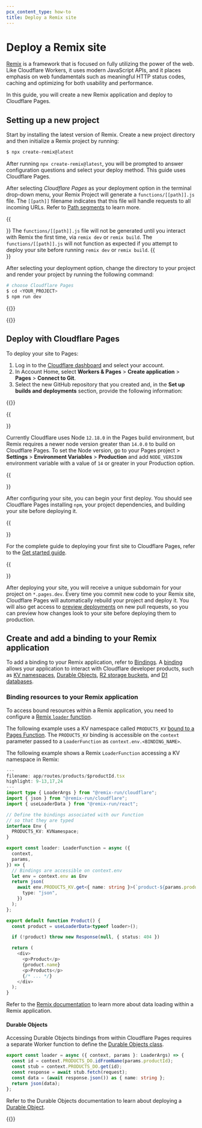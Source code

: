 ```yaml
---
pcx_content_type: how-to
title: Deploy a Remix site
---
```


# Deploy a Remix site

[Remix](https://remix.run/) is a framework that is focused on fully utilizing the power of the web. Like Cloudflare Workers, it uses modern JavaScript APIs, and it places emphasis on web fundamentals such as meaningful HTTP status codes, caching and optimizing for both usability and performance.

In this guide, you will create a new Remix application and deploy to Cloudflare Pages.

## Setting up a new project

Start by installing the latest version of Remix. Create a new project directory and then initialize a Remix project by running:

```sh
$ npx create-remix@latest

```

After running `npx create-remix@latest`, you will be prompted to answer configuration questions and select your deploy method. This guide uses Cloudflare Pages.

After selecting _Cloudflare Pages_ as your deployment option in the terminal drop-down menu, your Remix Project will generate a `functions/[[path]].js` file. The `[[path]]` filename indicates that this file will handle requests to all incoming URLs. Refer to [Path segments](/pages/platform/functions/routing/#dynamic-routes) to learn more.

{{<Aside type="warning" header="Before you deploy">}}
The `functions/[[path]].js` file will not be generated until you interact with Remix the first time, via `remix dev` or `remix build`. The `functions/[[path]].js` will not function as expected if you attempt to deploy your site before running `remix dev` or `remix build`.
{{</Aside>}}

After selecting your deployment option, change the directory to your project and render your project by running the following command:

```sh
# choose Cloudflare Pages
$ cd <YOUR_PROJECT>
$ npm run dev
```

{{<render file="_tutorials-before-you-start.md">}}

{{<render file="_create-github-repository_no_init.md">}}

## Deploy with Cloudflare Pages

To deploy your site to Pages:

1. Log in to the [Cloudflare dashboard](https://dash.cloudflare.com/) and select your account.
2. In Account Home, select **Workers & Pages** > **Create application** > **Pages** > **Connect to Git**.
3. Select the new GitHub repository that you created and, in the **Set up builds and deployments** section, provide the following information:

{{<pages-build-preset framework="remix">}}

{{<Aside type="warning">}}

Currently Cloudflare uses Node `12.18.0` in the Pages build environment, but Remix requires a newer node version greater than `14.0.0` to build on Cloudflare Pages. To set the Node version, go to your Pages project > **Settings** > **Environment Variables** > **Production** and add `NODE_VERSION` environment variable with a value of `14` or greater in your Production option.

{{</Aside>}}

After configuring your site, you can begin your first deploy. You should see Cloudflare Pages installing `npm`, your project dependencies, and building your site before deploying it.

{{<Aside type="note">}}

For the complete guide to deploying your first site to Cloudflare Pages, refer to the [Get started guide](/pages/get-started/).

{{</Aside>}}

After deploying your site, you will receive a unique subdomain for your project on `*.pages.dev`.
Every time you commit new code to your Remix site, Cloudflare Pages will automatically rebuild your project and deploy it. You will also get access to [preview deployments](/pages/platform/preview-deployments/) on new pull requests, so you can preview how changes look to your site before deploying them to production.

## Create and add a binding to your Remix application

To add a binding to your Remix application, refer to [Bindings](/pages/platform/functions/bindings/).
A [binding](/pages/platform/functions/bindings/) allows your application to interact with Cloudflare developer products, such as [KV namespaces](/workers/learning/how-kv-works/), [Durable Objects](/durable-objects/), [R2 storage buckets](/r2/), and [D1 databases](/d1/).

### Binding resources to your Remix application

To access bound resources within a Remix application, you need to configure a [Remix `loader` function](https://remix.run/docs/en/main/route/loader).

The following example uses a KV namespace called `PRODUCTS_KV` [bound to a Pages Function](/pages/platform/functions/bindings/#kv-namespaces). The `PRODUCTS_KV` binding is accessible on the `context` parameter passed to a `LoaderFunction` as `context.env.<BINDING_NAME>`.

The following example shows a Remix `LoaderFunction` accessing a KV namespace in Remix:

```typescript
---
filename: app/routes/products/$productId.tsx
highlight: 9-13,17,24
---
import type { LoaderArgs } from "@remix-run/cloudflare";
import { json } from "@remix-run/cloudflare";
import { useLoaderData } from "@remix-run/react";

// Define the bindings associated with our Function
// so that they are typed
interface Env {
  PRODUCTS_KV: KVNamespace;
}

export const loader: LoaderFunction = async ({
  context,
  params,
}) => {
  // Bindings are accessible on context.env
  let env = context.env as Env
  return json(
    await env.PRODUCTS_KV.get<{ name: string }>(`product-${params.productId}`, {
      type: "json",
    })
  );
};

export default function Product() {
  const product = useLoaderData<typeof loader>();

  if (!product) throw new Response(null, { status: 404 })

  return (
    <div>
      <p>Product</p>
      {product.name}
      <p>Products</p>
      {/* ... */}
    </div>
  );
}
```

Refer to the [Remix documentation](https://remix.run/docs/en/main/guides/data-loading) to learn more about data loading within a Remix application.

#### Durable Objects

Accessing Durable Objects bindings from within Cloudflare Pages requires a separate Worker function to define the [Durable Objects class](/durable-objects/get-started/#3-write-a-class-to-define-a-durable-object).

```ts
export const loader = async ({ context, params }: LoaderArgs) => {
  const id = context.PRODUCTS_DO.idFromName(params.productId);
  const stub = context.PRODUCTS_DO.get(id);
  const response = await stub.fetch(request);
  const data = (await response.json()) as { name: string };
  return json(data);
};
```

Refer to the Durable Objects documentation to learn about deploying a [Durable Object](/durable-objects/).

{{<render file="_learn-more.md" withParameters="Remix">}}